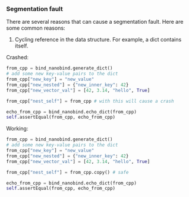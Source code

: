 ### Segmentation fault

There are several reasons that can cause a segmentation fault. Here are some common reasons:

1. Cycling reference in the data structure. For example, a dict contains itself.

Crashed:
``` python
from_cpp = bind_nanobind.generate_dict()
# add some new key-value pairs to the dict
from_cpp["new_key"] = "new_value"
from_cpp["new_nested"] = {"new_inner_key": 42}
from_cpp["new_vector_val"] = [42, 3.14, "hello", True]

from_cpp["nest_self"] = from_cpp # with this will cause a crash

echo_from_cpp = bind_nanobind.echo_dict(from_cpp)
self.assertEqual(from_cpp, echo_from_cpp)
```

Working:
``` python
from_cpp = bind_nanobind.generate_dict()
# add some new key-value pairs to the dict
from_cpp["new_key"] = "new_value"
from_cpp["new_nested"] = {"new_inner_key": 42}
from_cpp["new_vector_val"] = [42, 3.14, "hello", True]

from_cpp["nest_self"] = from_cpp.copy() # safe

echo_from_cpp = bind_nanobind.echo_dict(from_cpp)
self.assertEqual(from_cpp, echo_from_cpp)
```
